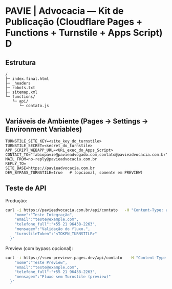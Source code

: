 # PAVIE | Advocacia — Kit de Publicação (Cloudflare Pages + Functions + Turnstile + Apps Script) D

## Estrutura
```
/
├─ index.final.html
├─ _headers
├─ robots.txt
├─ sitemap.xml
└─ functions/
   └─ api/
      └─ contato.js
```

## Variáveis de Ambiente (Pages → Settings → Environment Variables)
```
TURNSTILE_SITE_KEY=<site_key_do_turnstile>
TURNSTILE_SECRET=<secret_do_turnstile>
APP_SCRIPT_WEBAPP_URL=<URL_exec_do_Apps_Script>
CONTACT_TO="fabiopavie@pavieadvogado.com,contato@pavieadvocacia.com.br"
MAIL_FROM=no-reply@pavieadvocacia.com.br
REPLY_TO=
SITE_BASE=https://pavieadvocacia.com.br
DEV_BYPASS_TURNSTILE=true   # (opcional, somente em PREVIEW)
```

## Teste de API
Produção:
```bash
curl -i https://pavieadvocacia.com.br/api/contato   -H "Content-Type: application/json"   -d '{
    "nome":"Teste Integração",
    "email":"teste@example.com",
    "telefone_full":"+55 21 96438-2263",
    "mensagem":"Validação do fluxo.",
    "turnstileToken":"<TOKEN_TURNSTILE>"
  }'
```

Preview (com bypass opcional):
```bash
curl -i https://<seu-preview>.pages.dev/api/contato   -H "Content-Type: application/json"   -d '{
    "nome":"Teste Preview",
    "email":"teste@example.com",
    "telefone_full":"+55 21 96438-2263",
    "mensagem":"Fluxo sem Turnstile (preview)"
  }'
```